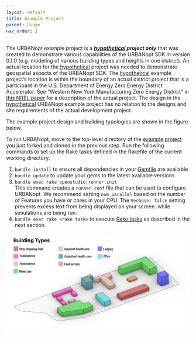 ```yaml
---
layout: default
title: Example Project
parent: Usage
nav_order: 1
---
```


The URBANopt example project is a ***<u>hypothetical</u> project only*** that was created
to demonstrate various capabilities of the URBANopt SDK in version 0.1.0 (e.g. modeling
of various building types and heights in one district). An actual location for the
<u>hypothetical</u> project was needed to demonstrate geospatial aspects of the URBANopt SDK.
The <u>hypothetical</u> example project’s location is within the boundary of an actual
district project that is a participant in the U.S. Department of Energy Zero Energy
District Accelerator. See “Western New York Manufacturing Zero Energy District” in [this
NREL paper](https://www.nrel.gov/docs/fy18osti/71841.pdf) for a description of the actual
project. The design in the <u>hypothetical</u> URBANopt example project has no relation
to the designs and site requirements of the actual development project.

The example project design and building typologies are shown in the figure below.

To run URBANopt, move to the top-level directory of the [example project](https://github.com/urbanopt/urbanopt-example-geojson-project) you just forked and cloned in the previous step. Run the following commands to set up the Rake tasks defined in the Rakefile of the current working directory.

1. `bundle install` to ensure all dependencies in your [Gemfile](https://github.com/urbanopt/urbanopt-example-geojson-project/blob/master/Gemfile) are available
1. `bundle update` to update your gems to the latest available versions
1. `bundle exec rake openstudio:runner:init`  
   This command creates a `runner.conf` file that can be used to configure URBANopt. We
   recommend setting `num_parallel` based on the number of Features you have or cores in
   your CPU. The `Verbose: false` setting prevents excess text from being displayed on your screen. while simulations are being run.
1. `bundle exec rake <rake task>` to execute [Rake tasks](rake_tasks.md) as described in the next section.

![example_project_layout](../doc_files/building_types_ISO.jpg)
